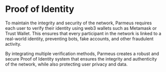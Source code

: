 # Proof of Identity

To maintain the integrity and security of the network, Parmeus requires each user to verify their identity using web3 wallets such as Metamask or Trust Wallet. This ensures that every participant in the network is linked to a real-world identity, preventing bots, fake accounts, and other fraudulent activity.

By integrating multiple verification methods, Parmeus creates a robust and secure Proof of Identity system that ensures the integrity and authenticity of the network, while also protecting user privacy and data.

